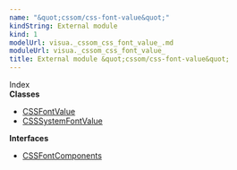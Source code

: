 ```yaml
---
name: "&quot;cssom/css-font-value&quot;"
kindString: External module
kind: 1
modelUrl: visua._cssom_css_font_value_.md
moduleUrl: visua._cssom_css_font_value_
title: External module &quot;cssom/css-font-value&quot;
---
```








<section >
<div class="lead pb-2">Index</div>
<section class="tsd-panel tsd-index-panel">
<div class="tsd-index-content">
<section class="tsd-index-section ">
<strong>Classes</strong>
<ul>
<li class=""><a href=".visua._cssom_css_font_value_.cssfontvalue/" class="tsd-kind-icon">CSSFont<wbr>Value</a></li>
<li class=""><a href=".visua._cssom_css_font_value_.csssystemfontvalue/" class="tsd-kind-icon">CSSSystem<wbr>Font<wbr>Value</a></li>
</ul>
</section>
<section class="tsd-index-section ">
<strong>Interfaces</strong>
<ul>
<li class=""><a href=".visua._cssom_css_font_value_.cssfontcomponents/" class="tsd-kind-icon">CSSFont<wbr>Components</a></li>
</ul>
</section>
</div>
</section>
</section>
